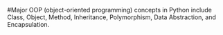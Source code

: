 #Major OOP (object-oriented programming) concepts in Python include Class, Object, Method, Inheritance, Polymorphism, Data Abstraction, and Encapsulation.
